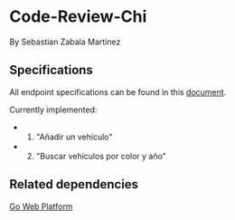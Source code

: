 # Code-Review-Chi
By Sebastian Zabala Martinez

## Specifications

All endpoint specifications can be found in this [document](https://docs.google.com/document/d/1dsUaLljWIwo3VI-Xarvfwx03dVBd7ugHr8aFciph91Q/preview).

Currently implemented:
- 1. "Añadir un vehículo"
- 2. "Buscar vehículos por color y año"


## Related dependencies

[Go Web Platform](https://github.com/bootcamp-go/web)